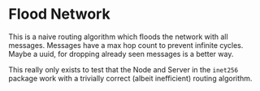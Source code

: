 # Flood Network
This is a naive routing algorithm which floods the network with all messages.
Messages have a max hop count to prevent infinite cycles.
Maybe a uuid, for dropping already seen messages is a better way.

This really only exists to test that the Node and Server in the `inet256` package work with a trivially correct (albeit inefficient) routing algorithm.
